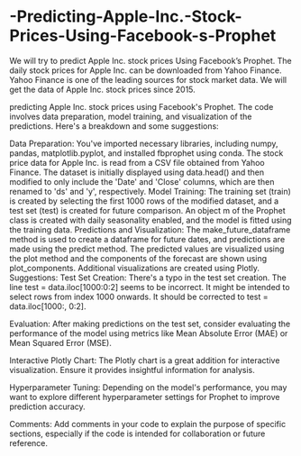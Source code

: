 # -Predicting-Apple-Inc.-Stock-Prices-Using-Facebook-s-Prophet
We will try to predict Apple Inc. stock prices Using Facebook’s Prophet. The daily stock prices for Apple Inc. can be downloaded from Yahoo Finance.  Yahoo Finance is one of the leading sources for stock market data.  We will get the data of Apple Inc. stock prices since 2015.

predicting Apple Inc. stock prices using Facebook's Prophet. The code involves data preparation, model training, and visualization of the predictions. Here's a breakdown and some suggestions:

Data Preparation:
You've imported necessary libraries, including numpy, pandas, matplotlib.pyplot, and installed fbprophet using conda.
The stock price data for Apple Inc. is read from a CSV file obtained from Yahoo Finance.
The dataset is initially displayed using data.head() and then modified to only include the 'Date' and 'Close' columns, which are then renamed to 'ds' and 'y', respectively.
Model Training:
The training set (train) is created by selecting the first 1000 rows of the modified dataset, and a test set (test) is created for future comparison.
An object m of the Prophet class is created with daily seasonality enabled, and the model is fitted using the training data.
Predictions and Visualization:
The make_future_dataframe method is used to create a dataframe for future dates, and predictions are made using the predict method.
The predicted values are visualized using the plot method and the components of the forecast are shown using plot_components.
Additional visualizations are created using Plotly.
Suggestions:
Test Set Creation: There's a typo in the test set creation. The line test = data.iloc[1000:0:2] seems to be incorrect. It might be intended to select rows from index 1000 onwards. It should be corrected to test = data.iloc[1000:, 0:2].

Evaluation: After making predictions on the test set, consider evaluating the performance of the model using metrics like Mean Absolute Error (MAE) or Mean Squared Error (MSE).

Interactive Plotly Chart: The Plotly chart is a great addition for interactive visualization. Ensure it provides insightful information for analysis.

Hyperparameter Tuning: Depending on the model's performance, you may want to explore different hyperparameter settings for Prophet to improve prediction accuracy.

Comments: Add comments in your code to explain the purpose of specific sections, especially if the code is intended for collaboration or future reference.
